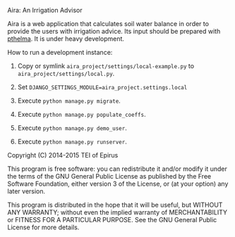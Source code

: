 Aira: An Irrigation Advisor

Aira is a web application that calculates soil water balance in order
to provide the users with irrigation advice. Its input should be
prepared with [pthelma](http://pthelma.readthedocs.org/). It is under
heavy development.

How to run a development instance:

  1. Copy or symlink `aira_project/settings/local-example.py` to
     `aira_project/settings/local.py`.

  2. Set `DJANGO_SETTINGS_MODULE=aira_project.settings.local`

  3. Execute `python manage.py migrate`.

  4. Execute `python manage.py populate_coeffs`.

  5. Execute `python manage.py demo_user`.

  6. Execute `python manage.py runserver`.

Copyright (C) 2014-2015 TEI of Epirus

This program is free software: you can redistribute it and/or modify
it under the terms of the GNU General Public License as published by
the Free Software Foundation, either version 3 of the License, or (at
your option) any later version.

This program is distributed in the hope that it will be useful, but
WITHOUT ANY WARRANTY; without even the implied warranty of
MERCHANTABILITY or FITNESS FOR A PARTICULAR PURPOSE.  See the GNU
General Public License for more details.
